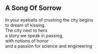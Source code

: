 A Song Of Sorrow
----------------
In your eyeballs of crushing the city begins  
to dream of kissing.  
The city next to hers  
a story we speak in passing,  
with notions of honor  
and a passion for science and engineering  
